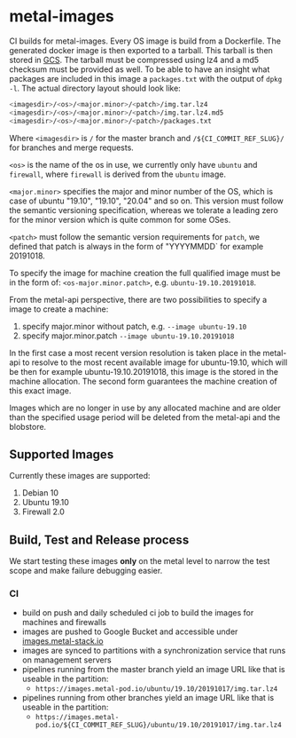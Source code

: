 # metal-images

CI builds for metal-images. Every OS image is build from a Dockerfile. The generated docker image is then exported to a tarball. This tarball is then stored in [GCS](https://images.metal-stack.io/). The tarball must be compressed using lz4 and a md5 checksum must be provided as well. To be able to have an insight what packages are included in this image a `packages.txt` with the output of `dpkg -l`.
The actual directory layout should look like:

```bash
<imagesdir>/<os>/<major.minor>/<patch>/img.tar.lz4
<imagesdir>/<os>/<major.minor>/<patch>/img.tar.lz4.md5
<imagesdir>/<os>/<major.minor>/<patch>/packages.txt
```

Where `<imagesdir>` is `/` for the master branch and `/${CI_COMMIT_REF_SLUG}/` for branches and merge requests.

`<os>` is the name of the os in use, we currently only have `ubuntu` and `firewall`, where `firewall` is derived from the `ubuntu` image.

`<major.minor>` specifies the major and minor number of the OS, which is case of ubuntu "19.10", "19.10", "20.04" and so on. This version must follow the semantic versioning specification, whereas we tolerate a leading zero for the minor version which is quite common for some OSes.

`<patch>` must follow the semantic version requirements for `patch`, we defined that patch is always in the form of "YYYYMMDD` for example 20191018.

To specify the image for machine creation the full qualified image must be in the form of:
`<os-major.minor.patch>`, e.g. `ubuntu-19.10.20191018`.

From the metal-api perspective, there are two possibilities to specify a image to create a machine:

1. specify major.minor without patch, e.g. `--image ubuntu-19.10`
1. specify major.minor.patch `--image ubuntu-19.10.20191018`

In the first case a most recent version resolution is taken place in the metal-api to resolve to the most recent available image for ubuntu-19.10, which will be then for example ubuntu-19.10.20191018, this image is the stored in the machine allocation.
The second form guarantees the machine creation of this exact image.

Images which are no longer in use by any allocated machine and are older than the specified usage period will be deleted from the metal-api and the blobstore.

## Supported Images

Currently these images are supported:

1. Debian 10
1. Ubuntu 19.10
1. Firewall 2.0

## Build, Test and Release process

We start testing these images __only__ on the metal level to narrow the test scope and make failure debugging easier.

### CI

- build on push and daily scheduled ci job to build the images for machines and firewalls
- images are pushed to Google Bucket and accessible under [images.metal-stack.io](https://images.metal-stack.io)
- images are synced to partitions with a synchronization service that runs on management servers
- pipelines running from the master branch yield an image URL like that is useable in the partition:
  - `https://images.metal-pod.io/ubuntu/19.10/20191017/img.tar.lz4`
- pipelines running from other branches yield an image URL like that is useable in the partition:
  - `https://images.metal-pod.io/${CI_COMMIT_REF_SLUG}/ubuntu/19.10/20191017/img.tar.lz4`
